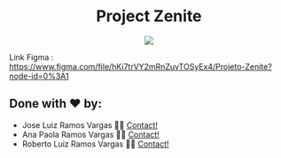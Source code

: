 <h1 align="center">Project Zenite</h1>


<p align="center">
  <img src="assets/to_readme/Apresentation.gif">
</p>

Link Figma : https://www.figma.com/file/hKi7trVY2mRnZuvTOSyEx4/Projeto-Zenite?node-id=0%3A1


## Done with ❤️ by:

- Jose Luiz Ramos Vargas 👋🏽 [Contact!](https://www.linkedin.com/in/jose-luiz-r-a08126228/)
- Ana Paola Ramos Vargas 👋🏽 [Contact!](https://www.linkedin.com/in/paolaramos09/)
- Roberto Luiz Ramos Vargas 👋🏽 [Contact!](https://www.linkedin.com/in/roberto-luiz-45616a139/)
